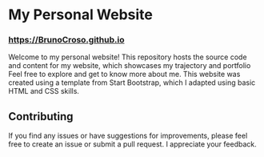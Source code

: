 # My Personal Website
### https://BrunoCroso.github.io

Welcome to my personal website! This repository hosts the source code and content for my website, which showcases my trajectory and portfolio Feel free to explore and get to know more about me. This website was created using a template from Start Bootstrap, which I adapted using basic HTML and CSS skills.

## Contributing

If you find any issues or have suggestions for improvements, please feel free to create an issue or submit a pull request. I appreciate your feedback.